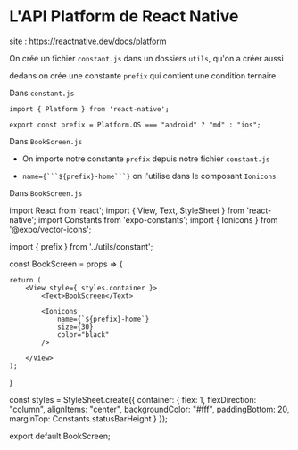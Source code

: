 # L'API Platform de React Native

site : https://reactnative.dev/docs/platform

On crée un fichier `constant.js` dans un dossiers `utils`, qu'on a créer aussi

dedans on crée une constante `prefix` qui contient une condition ternaire

Dans `constant.js`

    import { Platform } from 'react-native';

    export const prefix = Platform.OS === "android" ? "md" : "ios";



Dans `BookScreen.js`

- On importe notre constante `prefix` depuis notre fichier `constant.js`

- `name={```${prefix}-home```}` on l'utilise dans le composant `Ionicons`

Dans `BookScreen.js`


import React from 'react';
import { View, Text, StyleSheet } from 'react-native';
import Constants from 'expo-constants';
import { Ionicons } from '@expo/vector-icons';

import { prefix } from '../utils/constant';


const BookScreen = props => {

    return (
        <View style={ styles.container }>
            <Text>BookScreen</Text>

            <Ionicons
                name={`${prefix}-home`}
                size={30}
                color="black"
            />
            
        </View>
    );
}


const styles = StyleSheet.create({
    container: {
        flex: 1,
        flexDirection: "column",
        alignItems: "center",
        backgroundColor: "#fff",
        paddingBottom: 20,
        marginTop: Constants.statusBarHeight
    }
});

export default BookScreen;